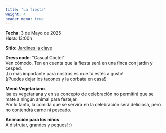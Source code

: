 ```yaml
---
title: "La fiesta"
weight: 4
header_menu: true
---
```



**Fecha**: 3 de Mayo de 2025 <br />
**Hora**: 13:00h


**Sitio**: [Jardines la clave](https://maps.app.goo.gl/234ycG7ryKviRH7V6)

**Dress code**:  "Casual Cóctel" <br/>
Ven cómodo. Ten en cuenta que la fiesta será en una finca con jardín y cesped. <br>
¡Lo más importante para nostros es que tú estés a gusto! <br />
(¡Puedes dejar los tacones y la corbata en casa!)

**Menú Vegetariano**. <br />
Isa es vegetariana y en su concepto de celebración no permitirá que se mate a ningún animal para festejar. <br />
Por lo tanto, la comida que se servirá en la celebración será deliciosa, pero no contendrá carne ni pescado.


**Animación para los niños** <br />
A disfrutar, grandes y peques! :)